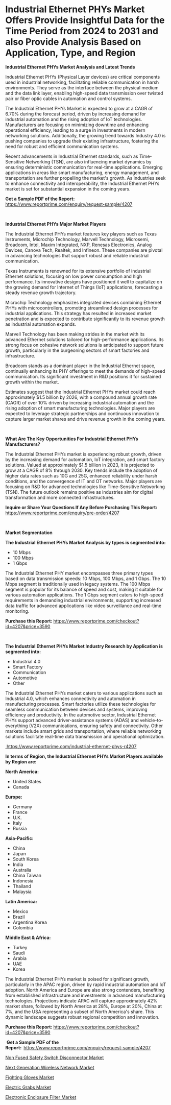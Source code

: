 <p><h1>Industrial Ethernet PHYs Market Offers Provide Insightful Data for the Time Period from 2024 to 2031 and also Provide Analysis Based on Application, Type, and Region</h1></p><p><strong>Industrial Ethernet PHYs Market Analysis and Latest Trends</strong></p>
<p><p>Industrial Ethernet PHYs (Physical Layer devices) are critical components used in industrial networking, facilitating reliable communication in harsh environments. They serve as the interface between the physical medium and the data link layer, enabling high-speed data transmission over twisted pair or fiber optic cables in automation and control systems.</p><p>The Industrial Ethernet PHYs Market is expected to grow at a CAGR of 6.70% during the forecast period, driven by increasing demand for industrial automation and the rising adoption of IoT technologies. Manufacturers are focusing on minimizing downtime and enhancing operational efficiency, leading to a surge in investments in modern networking solutions. Additionally, the growing trend towards Industry 4.0 is pushing companies to upgrade their existing infrastructure, fostering the need for robust and efficient communication systems.</p><p>Recent advancements in Industrial Ethernet standards, such as Time-Sensitive Networking (TSN), are also influencing market dynamics by ensuring deterministic communication for real-time applications. Emerging applications in areas like smart manufacturing, energy management, and transportation are further propelling the market's growth. As industries seek to enhance connectivity and interoperability, the Industrial Ethernet PHYs market is set for substantial expansion in the coming years.</p></p>
<p><strong>Get a Sample PDF of the Report:&nbsp;</strong> <a href="https://www.reportprime.com/enquiry/request-sample/4207">https://www.reportprime.com/enquiry/request-sample/4207</a></p>
<p>&nbsp;</p>
<p><strong>Industrial Ethernet PHYs Major Market Players</strong></p>
<p><p>The Industrial Ethernet PHYs market features key players such as Texas Instruments, Microchip Technology, Marvell Technology, Microsemi, Broadcom, Intel, Maxim Integrated, NXP, Renesas Electronics, Analog Devices, Canova Tech, Realtek, and Infineon. These companies are pivotal in advancing technologies that support robust and reliable industrial communication.</p><p>Texas Instruments is renowned for its extensive portfolio of industrial Ethernet solutions, focusing on low power consumption and high performance. Its innovative designs have positioned it well to capitalize on the growing demand for Internet of Things (IoT) applications, forecasting a steady revenue growth trajectory.</p><p>Microchip Technology emphasizes integrated devices combining Ethernet PHYs with microcontrollers, promoting streamlined design processes for industrial applications. This strategy has resulted in increased market penetration and is expected to contribute significantly to its revenue growth as industrial automation expands.</p><p>Marvell Technology has been making strides in the market with its advanced Ethernet solutions tailored for high-performance applications. Its strong focus on cohesive network solutions is anticipated to support future growth, particularly in the burgeoning sectors of smart factories and infrastructure.</p><p>Broadcom stands as a dominant player in the Industrial Ethernet space, continually enhancing its PHY offerings to meet the demands of high-speed communication. Its significant investment in R&D positions it for sustained growth within the market.</p><p>Estimates suggest that the Industrial Ethernet PHYs market could reach approximately $1.5 billion by 2026, with a compound annual growth rate (CAGR) of over 10% driven by increasing industrial automation and the rising adoption of smart manufacturing technologies. Major players are expected to leverage strategic partnerships and continuous innovation to capture larger market shares and drive revenue growth in the coming years.</p></p>
<p>&nbsp;</p>
<p><strong>What Are The Key Opportunities For Industrial Ethernet PHYs Manufacturers?</strong></p>
<p><p>The Industrial Ethernet PHYs market is experiencing robust growth, driven by the increasing demand for automation, IoT integration, and smart factory solutions. Valued at approximately $1.5 billion in 2023, it is projected to grow at a CAGR of 8% through 2030. Key trends include the adoption of higher data rates such as 10G and 25G, enhanced reliability under harsh conditions, and the convergence of IT and OT networks. Major players are focusing on R&D for advanced technologies like Time-Sensitive Networking (TSN). The future outlook remains positive as industries aim for digital transformation and more connected infrastructures.</p></p>
<p><strong>Inquire or Share Your Questions If Any Before Purchasing This Report:</strong> <a href="https://www.reportprime.com/enquiry/pre-order/4207">https://www.reportprime.com/enquiry/pre-order/4207</a></p>
<p>&nbsp;</p>
<p><strong>Market Segmentation</strong></p>
<p><strong>The Industrial Ethernet PHYs Market Analysis by types is segmented into:</strong></p>
<p><ul><li>10 Mbps</li><li>100 Mbps</li><li>1 Gbps</li></ul></p>
<p><p>The Industrial Ethernet PHY market encompasses three primary types based on data transmission speeds: 10 Mbps, 100 Mbps, and 1 Gbps. The 10 Mbps segment is traditionally used in legacy systems. The 100 Mbps segment is popular for its balance of speed and cost, making it suitable for various automation applications. The 1 Gbps segment caters to high-speed requirements in demanding industrial environments, supporting increased data traffic for advanced applications like video surveillance and real-time monitoring.</p></p>
<p><strong>Purchase this Report:&nbsp;</strong><a href="https://www.reportprime.com/checkout?id=4207&price=3590">https://www.reportprime.com/checkout?id=4207&price=3590</a></p>
<p>&nbsp;</p>
<p><strong>The Industrial Ethernet PHYs Market Industry Research by Application is segmented into:</strong></p>
<p><ul><li>Industrial 4.0</li><li>Smart Factory</li><li>Communication</li><li>Automotive</li><li>Other</li></ul></p>
<p><p>The Industrial Ethernet PHYs market caters to various applications such as Industrial 4.0, which enhances connectivity and automation in manufacturing processes. Smart factories utilize these technologies for seamless communication between devices and systems, improving efficiency and productivity. In the automotive sector, Industrial Ethernet PHYs support advanced driver-assistance systems (ADAS) and vehicle-to-everything (V2X) communications, ensuring safety and connectivity. Other markets include smart grids and transportation, where reliable networking solutions facilitate real-time data transmission and operational optimization.</p></p>
<p><a href="https://www.reportprime.com/industrial-ethernet-phys-r4207">&nbsp;https://www.reportprime.com/industrial-ethernet-phys-r4207</a></p>
<p><strong>In terms of Region, the Industrial Ethernet PHYs Market Players available by Region are:</strong></p>
<p>
    <p> <strong> North America: </strong>
        <ul>
            <li>United States</li>
            <li>Canada</li>
        </ul>
        </p> 
    <p> <strong> Europe: </strong>
        <ul>
            <li>Germany</li>
            <li>France</li>
            <li>U.K.</li>
            <li>Italy</li>
            <li>Russia</li>
        </ul>
        </p> 
    <p> <strong> Asia-Pacific: </strong>
        <ul>
            <li>China</li>
            <li>Japan</li>
            <li>South Korea</li>
            <li>India</li>
            <li>Australia</li>
            <li>China Taiwan</li>
            <li>Indonesia</li>
            <li>Thailand</li>
            <li>Malaysia</li>
        </ul>
        </p> 
    <p> <strong> Latin America: </strong>
        <ul>
            <li>Mexico</li>
            <li>Brazil</li>
            <li>Argentina Korea</li>
            <li>Colombia</li>
        </ul>
        </p> 
    <p> <strong> Middle East & Africa: </strong>
        <ul>
            <li>Turkey</li>
            <li>Saudi</li>
            <li>Arabia</li>
            <li>UAE</li>
            <li>Korea</li>
        </ul>
    </p>
    </p>
<p><p>The Industrial Ethernet PHYs market is poised for significant growth, particularly in the APAC region, driven by rapid industrial automation and IoT adoption. North America and Europe are also strong contenders, benefiting from established infrastructure and investments in advanced manufacturing technologies. Projections indicate APAC will capture approximately 42% market share, followed by North America at 28%, Europe at 20%, China at 7%, and the USA representing a subset of North America's share. This dynamic landscape suggests robust regional competition and innovation.</p></p>
<p><strong>Purchase this Report: </strong><a href="https://www.reportprime.com/checkout?id=4207&price=3590">https://www.reportprime.com/checkout?id=4207&price=3590</a></p>
<p>&nbsp;<strong>Get a Sample PDF of the Report:&nbsp;&nbsp;</strong><a href="https://www.reportprime.com/enquiry/request-sample/4207">https://www.reportprime.com/enquiry/request-sample/4207</a></p>
<p><strong></strong></p>
<p><p><a href="https://github.com/tamvrosiya/Market-Research-Report-List-5/blob/main/non-fused-safety-switch-disconnector-market.md">Non Fused Safety Switch Disconnector Market</a></p><p><a href="https://www.linkedin.com/pulse/global-next-generation-wireless-network-industry-analysis-share-vopcc?trackingId=nXIoeGrER3O2V55GUyozJQ%3D%3D">Next Generation Wireless Network Market</a></p><p><a href="https://issuu.com/reportprime-2/docs/fighting-gloves-market-size-2030.pp_e35e2f5526283c">Fighting Gloves Market</a></p><p><a href="https://issuu.com/reportprime-2/docs/electric-grabs-market-size-2030.ppt_96b54e8980837b">Electric Grabs Market</a></p><p><a href="https://github.com/pizolina/Market-Research-Report-List-6/blob/main/electronic-enclosure-filter-market.md">Electronic Enclosure Filter Market</a></p></p>